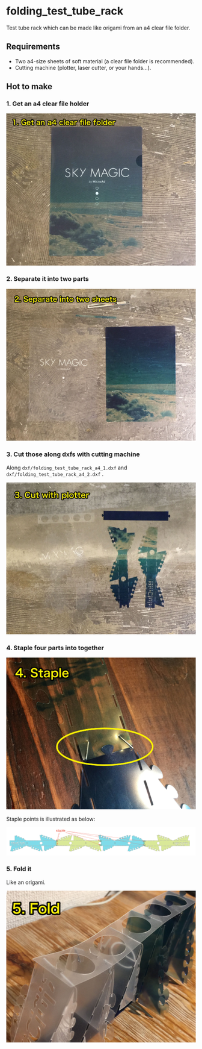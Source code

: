 # folding_test_tube_rack
Test tube rack which can be made like origami from an a4 clear file folder.


## Requirements

* Two a4-size sheets of soft material (a clear file folder is recommended).
* Cutting machine (plotter, laser cutter, or your hands...).


## Hot to make

### 1. Get an a4 clear file holder

![step01.jpg](https://github.com/Drunkar/folding_test_tube_rack/blob/images/step01.jpg?raw=true)

### 2. Separate it into two parts

![step02.jpg](https://github.com/Drunkar/folding_test_tube_rack/blob/images/step02.jpg?raw=true)

### 3. Cut those along dxfs with cutting machine

Along `dxf/folding_test_tube_rack_a4_1.dxf` and `dxf/folding_test_tube_rack_a4_2.dxf` .

![step03.jpg](https://github.com/Drunkar/folding_test_tube_rack/blob/images/step03.jpg?raw=true)

### 4. Staple four parts into together

![step04.jpg](https://github.com/Drunkar/folding_test_tube_rack/blob/images/step04.jpg?raw=true)

Staple points is illustrated as below:

![staple_points.png](https://github.com/Drunkar/folding_test_tube_rack/blob/images/staple_points.png?raw=true)

### 5. Fold it

Like an origami.

![step05.jpg](https://github.com/Drunkar/folding_test_tube_rack/blob/images/step05.jpg?raw=true)
